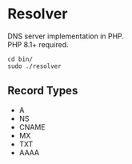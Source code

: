 # Resolver

DNS server implementation in PHP. <br>
PHP 8.1+ required. <br>

```
cd bin/
sudo ./resolver
```

## Record Types

- A
- NS
- CNAME
- MX
- TXT
- AAAA

